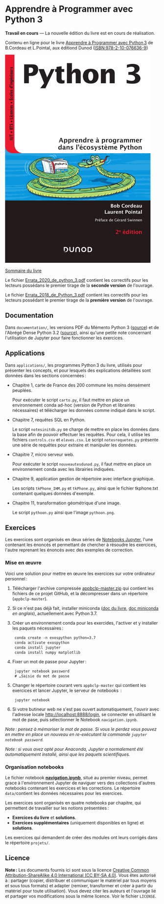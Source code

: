 # Apprendre à Programmer avec Python 3

**Travail en cours** — La nouvelle édition du livre est en cours de réalisation.

Contenu en ligne pour le livre [Apprendre à Programmer avec Python 3](https://www.dunod.com/sciences-techniques/python-3-apprendre-programmer-en-python-avec-pyzo-et-jupyter-notebook) de B.Cordeau et L.Pointal, aux éditiond Dunod ([ISBN:978-2-10-076636-9](https://www.lalibrairie.com/livres/python-3--apprendre-a-programmer-en-python-avec-pyzo-et-jupyter-notebook_0-4184158_9782100766369.html))

![Couverture du livre](couverture-livre.png "Python 3 – Apprendre à programmer dans l'écosystème Python")

[Sommaire du livre](sommaire)

Le fichier [Errata_2020_de_python_3.pdf](https://github.com/lpointal/appbclp/raw/master/Errata_2020_de_python_3.pdf]) contient les correctifs pour les lecteurs possédans le premier tirage de la **seconde version** de l'ouvrage.

Le fichier [Errata_2018_de_Python_3.pdf](https://github.com/lpointal/appbclp/raw/master/Errata_2018_de_Python_3.pdf) contient les correctifs pour les lecteurs possédant le premier tirage de la **première version** de l'ouvrage.


## Documentation

Dans ``documentation/``, les versions PDF du Mémento Python 3 ([source](https://perso.limsi.fr/pointal/python:memento)) et de l'Abrégé Dense Python 3.2 ([source](https://perso.limsi.fr/pointal/python:abrege)), ainsi qu'une petite note concernant l'utilisation de Jupyter pour faire fonctionner les exercices.


## Applications

Dans ``applications/``, les programmes Python 3 du livre, utilisés pour présenter les concepts, et pour lesquels des explications détaillées sont données dans les sections concernées :

- Chapitre 1, carte de France des 200 commune les moins densément peuplées.

    Pour exécuter le script ``carto.py``, il faut mettre en place un environnement conda ad-hoc (version de Python et librairies nécessaires) et télécharger les données comme indiqué dans le script.

- Chapitre 7, requêtes SQL en Python.

    Le script ``notesinitdb.py`` se charge de mettre en place les données dans la base afin de pouvoir effectuer les requêtes. Pour cela, il utilise les fichiers ``controls.csv`` et ``eleves.csv``.
    Le script ``notesrequetes.py`` présente une série de requêtes pour extraire et manipuler les données.

- Chapitre 7, micro serveur web.

    Pour exécuter le script ``nouveautesdunod.py``, il faut mettre en place un environnement conda avec les librairies indiquées.

- Chapitre 9, application gestion de répertoire avec interface graphique.

    Les scripts ``tkPhone_IHM.py`` et ``tkPhone.py``, ainsi que le fichier tkphone.txt contenant quelques données d'exemple.

- Chapitre 11, transformation géométrique d'une image.

    Le script ``pythoon.py`` ainsi que l'image `pythoon.png`.


## Exercices

Les exercices sont organisés en deux séries de [Notebooks Jupyter](https://jupyter.org/), l'une contenant les énoncés et permettant de chercher à résoudre les exercices, l'autre reprenant les énoncés avec des exemples de correction.

### Mise en œuvre

Voici une solution pour mettre en œuvre les exercices sur votre ordinateur personnel :

1. Télécharger l'archive compressée [appbclp-master.zip][archive] qui contient les fichiers de ce projet GitHub, et la décompresser dans un répertoire (``appbclp-master``).

1. Si ce n'est pas déjà fait, installer miniconda ([doc du livre][doclivre], [doc miniconda][docmini] *en anglais*), actuellement avec Python 3.7.

1. Créer un environnement conda pour les exercides,  l'activer et y installer les paquets nécessaires :

        conda create -n exospython python=3.7
        conda activate exospython
        conda install jupyter
        conda install numpy matplotlib

1. Fixer un mot de passe pour Jupyter :

        jupyter notebook password
        # …Saisie du mot de passe

1. Changer le répertoire courant vers ``appbclp-master`` qui contient les exercices et lancer Jupyter, le serveur de notebooks  :

        jupyter notebook

1. Si votre butineur web ne s'est pas ouvert automatiquement, l'ouvrir avec l'adresse locale [http://localhost:8888/login][urllogin], se connecter en utilisant le mot de pase, puis sélectionner le Notebook ``navigation.ipynb``.

*Note : pensez à mémoriser le mot de passe. Si vous le perdez vous pouvez en mettre en place un nouveau en re-exécutant la commande ``jupyter notebook password``.*

*Note : si vous avez opté pour Anaconda, Jupyter a normalement été automatiquement installé, ainsi que les paquets scientifiques.*

[archive]: https://github.com/lpointal/appbclp/archive/master.zip
[doclivre]: https://perso.limsi.fr/pointal/python:installation:accueil
[docmini]: https://docs.conda.io/en/latest/miniconda.html
[urllogin]: http://localhost:8888/login

### Organisation notebooks

Le fichier notebook [**navigation.ipynb**](navigation.ipynb), situé au premier niveau, permet grace à l'environnement Jupyter de naviguer vers des collections d'autres notebooks contenant les exercices et les corrections. Le répertoire ``data/``contient les données nécessaires pour les exercices.

Les exercices sont organisés en quatre notebooks par chapitre, qui permettent de travailler sur les notions présentées :

* **Exercices du livre** et **solutions**.
* **Exercices supplémentaires** (uniquement disponibles en ligne) et **solutions**.

Les exercices qui demandent de créer des modules ont leurs corrigés dans le répertoire `projets/`.

<!--  Les compléments au livre sont disponibles sur [les + en ligne sur le site Dunod](https://www.dunod.com/sciences-techniques/python-3) : -->

## Licence

**Note :** Les documents fournis ici sont sous la licence [Creative Common Attribution-ShareAlike 4.0 International (CC BY-SA 4.0)](https://creativecommons.org/licenses/by-sa/4.0/). Vous êtes autorisé à : partager (copier, distribuer et communiquer le matériel par tous moyens et sous tous formats) et adapter (remixer, transformer et créer à partir du matériel pour toute utilisation). Vous devez citer les auteurs et l'ouvrage lié et partager vos modifications sous la même licence. Voir le fichier ``LICENSE``. 


